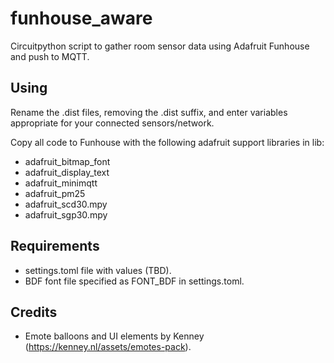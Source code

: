 # funhouse_aware

Circuitpython script to gather room sensor data using Adafruit Funhouse and push to MQTT.

## Using

Rename the .dist files, removing the .dist suffix, and enter variables appropriate for your connected sensors/network.

Copy all code to Funhouse with the following adafruit support libraries in lib:

 * adafruit_bitmap_font
 * adafruit_display_text
 * adafruit_minimqtt
 * adafruit_pm25
 * adafruit_scd30.mpy
 * adafruit_sgp30.mpy

## Requirements

 * settings.toml file with values (TBD).
 * BDF font file specified as FONT_BDF in settings.toml.

## Credits

 * Emote balloons and UI elements by Kenney (https://kenney.nl/assets/emotes-pack).

